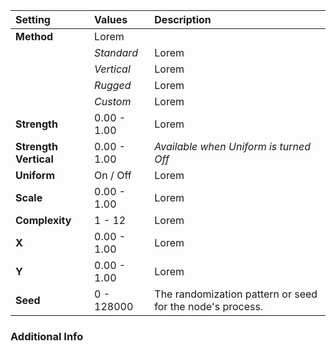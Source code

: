 | Setting               | Values      | Description                                               |
| :-------------------- | :---------- | :-------------------------------------------------------- |
| **Method**            | Lorem       |
|                       | *Standard*  | Lorem                                                     |
|                       | *Vertical*  | Lorem                                                     |
|                       | *Rugged*    | Lorem                                                     |
|                       | *Custom*    | Lorem                                                     |
| **Strength**          | 0.00 - 1.00 | Lorem                                                     |
| **Strength Vertical** | 0.00 - 1.00 | *Available when Uniform is turned Off*                    |
| **Uniform**           | On / Off    | Lorem                                                     |
| **Scale**             | 0.00 - 1.00 | Lorem                                                     |
| **Complexity**        | 1 - 12      | Lorem                                                     |
| **X**                 | 0.00 - 1.00 | Lorem                                                     |
| **Y**                 | 0.00 - 1.00 | Lorem                                                     |
| **Seed**              | 0 - 128000  | The randomization pattern or seed for the node's process. |

### Additional Info

